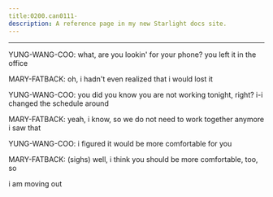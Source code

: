 ```yaml
---
title:0200.can0111-
description: A reference page in my new Starlight docs site.
---
```

----- 
YUNG-WANG-COO: what, are you lookin' for your phone? 
 you left it in the office
 
MARY-FATBACK: oh, i hadn't even realized that i would lost it
 
YUNG-WANG-COO: you did
 you know you are not working tonight, right? 
 i-i changed the 
schedule around
 
MARY-FATBACK: yeah, i know, so we do not need to work together anymore
 i saw that


YUNG-WANG-COO: i figured it would be more comfortable for you
 
MARY-FATBACK: (sighs) well, i think you should be more comfortable, too, so


 i am 
moving out
 
